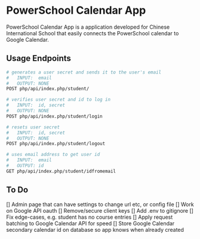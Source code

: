 # PowerSchool Calendar App
PowerSchool Calendar App is a application developed for Chinese International School that easily connects the PowerSchool calendar to Google Calendar.

## Usage Endpoints
```bash
# generates a user secret and sends it to the user's email
#   INPUT:  email
#   OUTPUT: NONE
POST php/api/index.php/student/

# verifies user secret and id to log in
#   INPUT:  id, secret
#   OUTPUT: NONE
POST php/api/index.php/student/login

# resets user secret
#   INPUT:  id, secret
#   OUTPUT: NONE
POST php/api/index.php/student/logout

# uses email address to get user id
#   INPUT:  email
#   OUTPUT: id
GET php/api/index.php/student/idfromemail
```

## To Do
[] Admin page that can have settings to change url etc, or config file
[] Work on Google API oauth
[] Remove/secure client keys
[] Add .env to gitignore
[] Fix edge-cases, e.g. student has no course entries
[] Apply request batching to Google Calendar API for speed
[] Store Google Calendar secondary calendar id on database so app knows when already created
